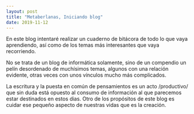 ```yaml
---
layout: post
title: "Metaberlanas, Iniciando blog"
date: 2019-11-12
---
```


En este blog intentaré realizar un cuaderno de bitácora de todo lo que vaya aprendiendo, así como de los temas más interesantes que vaya recorriendo.

No se trata de un blog de informática solamente, sino de un compendio un pelín desordenado de muchísimos temas, algunos con una relación evidente, otras veces con unos vínculos mucho más complicados.

La escritura y la puesta en común de pensamientos es un acto /productivo/ que sin duda está opuesto al consumo de información al que parecemos estar destinados en estos dias. Otro de los propósitos de este blog es cuidar ese pequeño aspecto de nuestras vidas que es la creación.

